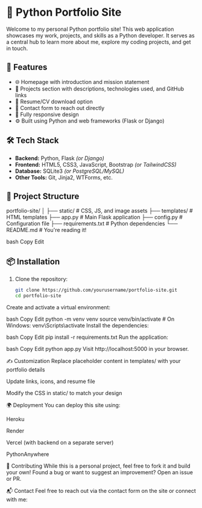 # 🐍 Python Portfolio Site

Welcome to my personal Python portfolio site! This web application showcases my work, projects, and skills as a Python developer. It serves as a central hub to learn more about me, explore my coding projects, and get in touch.

## 🚀 Features

- 🌐 Homepage with introduction and mission statement  
- 🧠 Projects section with descriptions, technologies used, and GitHub links  
- 📄 Resume/CV download option  
- 📨 Contact form to reach out directly  
- 📱 Fully responsive design  
- ⚙️ Built using Python and web frameworks (Flask or Django)  

## 🛠 Tech Stack

- **Backend:** Python, Flask *(or Django)*  
- **Frontend:** HTML5, CSS3, JavaScript, Bootstrap *(or TailwindCSS)*  
- **Database:** SQLite3 *(or PostgreSQL/MySQL)*  
- **Other Tools:** Git, Jinja2, WTForms, etc.  

## 📂 Project Structure

portfolio-site/
│
├── static/ # CSS, JS, and image assets
├── templates/ # HTML templates
├── app.py # Main Flask application
├── config.py # Configuration file
├── requirements.txt # Python dependencies
└── README.md # You're reading it!

bash
Copy
Edit

## 📦 Installation

1. Clone the repository:
   ```bash
   git clone https://github.com/yourusername/portfolio-site.git
   cd portfolio-site
Create and activate a virtual environment:

bash
Copy
Edit
python -m venv venv
source venv/bin/activate  # On Windows: venv\Scripts\activate
Install the dependencies:

bash
Copy
Edit
pip install -r requirements.txt
Run the application:

bash
Copy
Edit
python app.py
Visit http://localhost:5000 in your browser.

✍️ Customization
Replace placeholder content in templates/ with your portfolio details

Update links, icons, and resume file

Modify the CSS in static/ to match your design

🌍 Deployment
You can deploy this site using:

Heroku

Render

Vercel (with backend on a separate server)

PythonAnywhere

🤝 Contributing
While this is a personal project, feel free to fork it and build your own!
Found a bug or want to suggest an improvement? Open an issue or PR.

📬 Contact
Feel free to reach out via the contact form on the site or connect with me:
